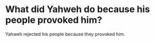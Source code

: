 # What did Yahweh do because his people provoked him?

Yahweh rejected his people because they provoked him.
